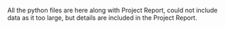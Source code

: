 All the python files are here along with Project Report, could not include data as it too large, but details are included in the Project Report.

